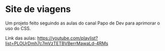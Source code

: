 # Site de viagens

Um projeto feito seguindo as aulas do canal Papo de Dev para aprimorar o uso do CSS.

Link das aulas: https://youtube.com/playlist?list=PLOUrDmh7c7mVzTETBVBerrMawaLd-4RMs
